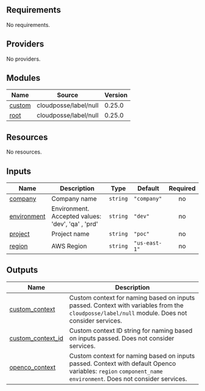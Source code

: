 ## Requirements

No requirements.

## Providers

No providers.

## Modules

| Name | Source | Version |
|------|--------|---------|
| <a name="module_custom"></a> [custom](#module\_custom) | cloudposse/label/null | 0.25.0 |
| <a name="module_root"></a> [root](#module\_root) | cloudposse/label/null | 0.25.0 |

## Resources

No resources.

## Inputs

| Name | Description | Type | Default | Required |
|------|-------------|------|---------|:--------:|
| <a name="input_company"></a> [company](#input\_company) | Company name | `string` | `"company"` | no |
| <a name="input_environment"></a> [environment](#input\_environment) | Environment. Accepted values: 'dev', 'qa' , 'prd' | `string` | `"dev"` | no |
| <a name="input_project"></a> [project](#input\_project) | Project name | `string` | `"poc"` | no |
| <a name="input_region"></a> [region](#input\_region) | AWS Region | `string` | `"us-east-1"` | no |

## Outputs

| Name | Description |
|------|-------------|
| <a name="output_custom_context"></a> [custom\_context](#output\_custom\_context) | Custom context for naming based on inputs passed. Context with variables from the `cloudposse/label/null` module. Does not consider services. |
| <a name="output_custom_context_id"></a> [custom\_context\_id](#output\_custom\_context\_id) | Custom context ID string for naming based on inputs passed. Does not consider services. |
| <a name="output_openco_context"></a> [openco\_context](#output\_openco\_context) | Custom context for naming based on inputs passed. Context with default Openco variables: `region` `component_name` `environment`. Does not consider services. |
